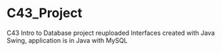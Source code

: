 # C43_Project
C43 Intro to Database project reuploaded
Interfaces created with Java Swing, application is in Java with MySQL

